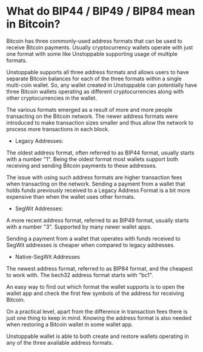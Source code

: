 # What do BIP44 / BIP49 / BIP84 mean in Bitcoin?

Bitcoin has three commonly-used address formats that can be used to receive Bitcoin payments. Usually cryptocurrency wallets operate with just one format with some like Unstoppable supporting usage of multiple formats.

Unstoppable supports all three address formats and allows users to have separate Bitcoin balances for each of the three formats within a single multi-coin wallet. So, any wallet created in Unstoppable can potentially have three Bitcoin wallets operating as different cryptocurrencies along with other cryptocurrencies in the wallet.

The various formats emerged as a result of more and more people transacting on the Bitcoin network. The newer address formats were introduced to make transaction sizes smaller and thus allow the network to process more transactions in each block.

- Legacy Addresses:

 The oldest address format, often referred to as BIP44 format, usually starts with a number "1". Being the oldest format most wallets support both receiving and sending Bitcoin payments to these addresses.

 The issue with using such address formats are higher transaction fees when transacting on the network. Sending a payment from a wallet that holds funds previously received to a Legacy Address Format is a bit more expensive than when the wallet uses other formats.

- SegWit Addresses:

 A more recent address format, referred to as BIP49 format, usually starts with a number "3". Supported by many newer wallet apps.

 Sending a payment from a wallet that operates with funds received to SegWit addresses is cheaper when compared to legacy addresses.

- Native-SegWit Addresses

 The newest address format, referred to as BIP84 format, and the cheapest to work with. The bech32 address format starts with "bc1".

An easy way to find out which format the wallet supports is to open the wallet app and check the first few symbols of the address for receiving Bitcoin.

On a practical level, apart from the difference in transaction fees there is just one thing to keep in mind. Knowing the address format is also needed when restoring a Bitcoin wallet in some wallet app.

Unstoppable wallet is able to both create and restore wallets operating in any of the three available address formats.
